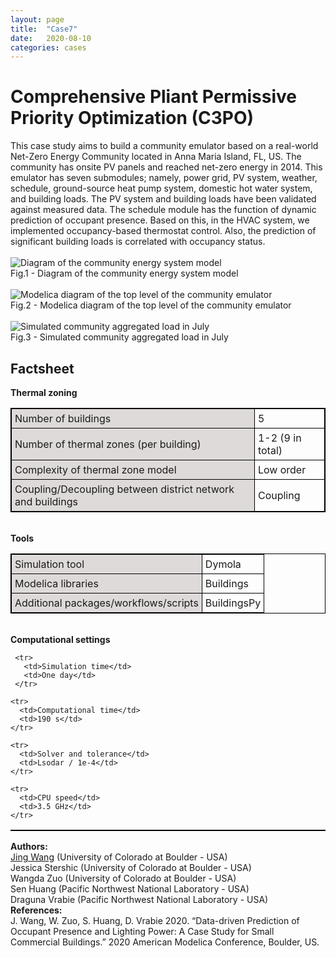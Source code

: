 ```yaml
---
layout: page
title:  "Case7"
date:   2020-08-10
categories: cases
---
```


<meta name="viewport" content="width=device-width, initial-scale=1">
<link rel="stylesheet" href="http://localhost:4000/assets/css/case1.css">



<div class="box">


<div class="title">
<h1>
Comprehensive Pliant Permissive Priority Optimization (C3PO)
</h1>
</div>

<div class="text">
This case study aims to build a community emulator based on a real-world Net-Zero Energy Community located in Anna Maria Island, FL, US. The community has onsite PV panels and reached net-zero energy in 2014. This emulator has seven submodules; namely, power grid, PV system, weather, schedule, ground-source heat pump system, domestic hot water system, and building loads. The PV system and building loads have been validated against measured data. The schedule module has the function of dynamic prediction of occupant presence. Based on this, in the HVAC system, we implemented occupancy-based thermostat control. Also, the prediction of significant building loads is correlated with occupancy status.
<br>
<br>
<div>
<img class="center_m" src="{{ site.url }}/assets/img/img_cs7a.png" alt="Diagram of the community energy system model">
<figcaption>Fig.1 - Diagram of the community energy system model</figcaption>
</div>
<br>
<div>
<img class="center" src="{{ site.url }}/assets/img/img_cs7b.png" alt="Modelica diagram of the top level of the community emulator">
<figcaption>Fig.2 - Modelica diagram of the top level of the community emulator</figcaption>
</div>
<br>
<div>
<img class="cente_b" src="{{ site.url }}/assets/img/img_cs7c.png" alt="Simulated community aggregated load in July ">
<figcaption>Fig.3 - Simulated community aggregated load in July </figcaption>
</div>

</div>

<div class="text">
<head>
<style>
table, th, td {
  border: 1px solid black;
  border-collapse: collapse;
}
th, td {
  padding: 5px;
}
th {
  text-align: left;
}
</style>
</head>
<body>

<h2>Factsheet</h2>


<table style="width:100%">
<b>Thermal zoning</b>
<colgroup>
   <col span="1" style="background-color:#DEDAD9">
 </colgroup>

  <tr>
    <td>Number of buildings</td>
    <td>5</td>
  </tr>

  <tr>
    <td>Number of thermal zones (per building)</td>
    <td>1-2 (9 in total)</td>
  </tr>

  <tr>
    <td>Complexity of thermal zone model</td>
    <td>Low order</td>
  </tr>

  <tr>
    <td>Coupling/Decoupling between district network and buildings</td>
    <td>Coupling</td>
  </tr>
</table>
<br>
  <table style="width:100%">
  <b>Tools</b>
  <colgroup>
     <col span="1" style="background-color:#DEDAD9">
   </colgroup>

   <tr>
     <td>Simulation tool</td>
     <td>Dymola</td>
   </tr>

  <tr>
    <td>Modelica libraries</td>
    <td>Buildings</td>
  </tr>

  <tr>
    <td>Additional packages/workflows/scripts</td>
    <td>BuildingsPy</td>
  </tr>
  </table>

  <br>
    <table style="width:100%">
    <b>Computational settings</b>
    <colgroup>
       <col span="1" style="background-color:#DEDAD9">
     </colgroup>

     <tr>
       <td>Simulation time</td>
       <td>One day</td>
     </tr>

    <tr>
      <td>Computational time</td>
      <td>190 s</td>
    </tr>

    <tr>
      <td>Solver and tolerance</td>
      <td>Lsodar / 1e-4</td>
    </tr>

    <tr>
      <td>CPU speed</td>
      <td>3.5 GHz</td>
    </tr>


</table>

</body>
</div>


<div class="subtitle">
<b>Authors:</b><br>
<a href="mailto:jing.wang@colorado.edu">Jing Wang</a> (University of Colorado at Boulder - USA)<br>
Jessica Stershic (University of Colorado at Boulder - USA)<br>
Wangda Zuo (University of Colorado at Boulder - USA)<br>
Sen Huang (Pacific Northwest National Laboratory - USA)<br>
Draguna Vrabie (Pacific Northwest National Laboratory - USA)
</div>

<div class="subtitle">
<b>References:</b><br>
J. Wang, W. Zuo, S. Huang, D. Vrabie 2020. “Data-driven Prediction of Occupant Presence and Lighting Power: A Case Study for Small Commercial Buildings.” 2020 American Modelica Conference, Boulder, US.


</div>

